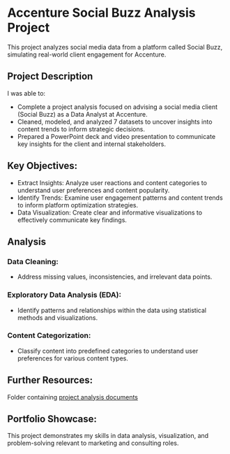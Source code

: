 # Accenture Social Buzz Analysis Project
This project analyzes social media data from a platform called Social Buzz, simulating real-world client engagement for Accenture.

## Project Description
I was able to:
- Complete a project analysis focused on advising a social media client (Social Buzz) as a Data Analyst at Accenture.
- Cleaned, modeled, and analyzed 7 datasets to uncover insights into content trends to inform strategic decisions.
- Prepared a PowerPoint deck and video presentation to communicate key insights for the client and internal stakeholders.

## Key Objectives:
- Extract Insights: Analyze user reactions and content categories to understand user preferences and content popularity.
- Identify Trends: Examine user engagement patterns and content trends to inform platform optimization strategies.
- Data Visualization: Create clear and informative visualizations to effectively communicate key findings.

## Analysis
### Data Cleaning:
- Address missing values, inconsistencies, and irrelevant data points.
### Exploratory Data Analysis (EDA):
- Identify patterns and relationships within the data using statistical methods and visualizations.
### Content Categorization:
- Classify content into predefined categories to understand user preferences for various content types.

## Further Resources: 
Folder containing [project analysis documents](https://drive.google.com/drive/folders/1Ndz0ksRs1TAqfQBz27CyDkM4vtRK1WIT?usp=sharing)

## Portfolio Showcase: 
This project demonstrates my skills in data analysis, visualization, and problem-solving relevant to marketing and consulting roles.
